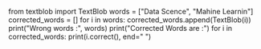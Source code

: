 
from textblob import TextBlob
words = ["Data Scence", "Mahine Learnin"]
corrected_words = []
for i in words:
    corrected_words.append(TextBlob(i))
print("Wrong words :", words)
print("Corrected Words are :")
for i in corrected_words:
    print(i.correct(), end=" ")
